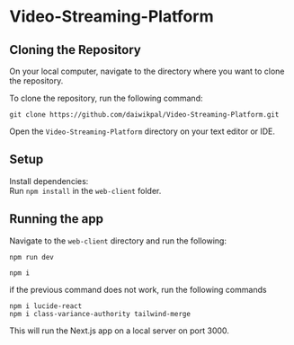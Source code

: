 # Video-Streaming-Platform

## Cloning the Repository
On your local computer, navigate to the directory where you want to clone the repository.

To clone the repository, run the following command:

```
git clone https://github.com/daiwikpal/Video-Streaming-Platform.git
```
Open the `Video-Streaming-Platform` directory on your text editor or IDE. 

## Setup
Install dependencies:  
Run `npm install` in the `web-client` folder.

## Running the app
Navigate to the `web-client` directory and run the following:

```
npm run dev 
```
```
npm i
```
if the previous command does not work, 
run the following commands 
```
npm i lucide-react
npm i class-variance-authority tailwind-merge
```

This will run the Next.js app on a local server on port 3000. 

